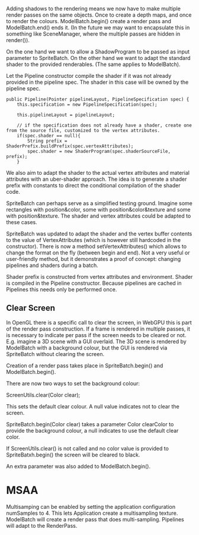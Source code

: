 

Adding shadows to the rendering means we now have to make multiple render passes on the same objects. Once to create a depth maps, and once to render the colours.
ModelBatch.begin() create a render pass and ModelBatch.end() ends it.  (In the future we may want to encapsulate this in something like SceneManager, where the multiple
passes are hidden in render()).

On the one hand we want to allow a ShadowProgram to be passed as input parameter to SpriteBatch.  On the other hand we want to adapt the standard shader
to the provided renderables. (The same applies to ModelBatch).

Let the Pipeline constructor compile the shader if it was not already provided in the pipeline spec.   The shader in this case will be owned by the pipeline spec.
    
    public Pipeline(Pointer pipelineLayout, PipelineSpecification spec) {
        this.specification = new PipelineSpecification(spec);

        this.pipelineLayout = pipelineLayout;

        // if the specification does not already have a shader, create one from the source file, customized to the vertex attributes.
        if(spec.shader == null){
            String prefix = ShaderPrefix.buildPrefix(spec.vertexAttributes);
            spec.shader = new ShaderProgram(spec.shaderSourceFile, prefix);
        }


We also aim to adapt the shader to the actual vertex attributes and material attributes with an uber-shader approach.  The idea is to generate a shader prefix with constants
to direct the conditional compilation of the shader code.

SpriteBatch can perhaps serve as a simplified testing ground. Imagine some rectangles with position&color, some with position&color&texture and some with position&texture.
The shader and vertex attributes could be adapted to these cases.

SpriteBatch was updated to adapt the shader and the vertex buffer contents to the value of VertexAttributes (which is however still hardcoded in the constructor).
There is now a method setVertexAttributes() which allows to change the format on the fly (between begin and end).
Not a very useful or user-friendly method, but it demonstrates a proof of concept: changing pipelines and shaders during a batch.

Shader prefix is constructed from vertex attributes and environment.  Shader is compiled in the Pipeline constructor.  Because pipelines are cached in Pipelines this needs
only be performed once.



Clear Screen
------------
In OpenGL there is a specific call to clear the screen, in WebGPU this is part of the render pass construction.  If a frame is rendered in multiple passes, it is necessary to
indicate per pass if the screen needs to be cleared or not.  E.g. imagine a 3D scene with a GUI overlaid.  The 3D scene is rendered by ModelBatch with a background colour, but
the GUI is rendered via SpriteBatch without clearing the screen.

Creation of a render pass takes place in SpriteBatch.begin() and ModelBatch.begin().

There are now two ways to set the background colour:

ScreenUtils.clear(Color clear);

This sets the default clear colour.  A null value indicates not to clear the screen.

SpriteBatch.begin(Color clear) takes a parameter Color clearColor to provide the background colour, a null indicates to use the default clear color.

If ScreenUtils.clear() is not called and no color value is provided to SpriteBatxh.begin() the screen will be cleared to black.

An extra parameter was also added to ModelBatch.begin().


MSAA
====

Multisamping can be enabled by setting the application configuration numSamples to 4.  This lets Application create a multisampling texture.
ModelBatch will create a render pass that does multi-sampling.  Pipelines will adapt to the RenderPass.



